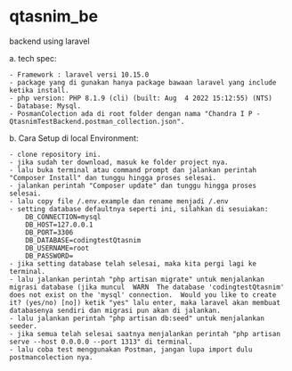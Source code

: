 # qtasnim_be

backend using laravel

a. tech spec:

    - Framework : laravel versi 10.15.0
    - package yang di gunakan hanya package bawaan laravel yang include ketika install.
    - php version: PHP 8.1.9 (cli) (built: Aug  4 2022 15:12:55) (NTS)
    - Database: Mysql.
    - PosmanColection ada di root folder dengan nama "Chandra I P - QtasnimTestBackend.postman_collection.json".

b. Cara Setup di local Environment:

    - clone repository ini.
    - jika sudah ter download, masuk ke folder project nya.
    - lalu buka terminal atau command prompt dan jalankan perintah "Composer Install" dan tunggu hingga proses selesai.
    - jalankan perintah "Composer update" dan tunggu hingga proses selesai.
    - lalu copy file /.env.example dan rename menjadi /.env
    - setting database defaultnya seperti ini, silahkan di sesuiakan:
    	DB_CONNECTION=mysql
    	DB_HOST=127.0.0.1
    	DB_PORT=3306
    	DB_DATABASE=codingtestQtasnim
    	DB_USERNAME=root
    	DB_PASSWORD=
    - jika setting database telah selesai, maka kita pergi lagi ke terminal.
    - lalu jalankan perintah "php artisan migrate" untuk menjalankan migrasi database (jika muncul  WARN  The database 'codingtestQtasnim' does not exist on the 'mysql' connection.  Would you like to create it? (yes/no) [no]) ketik "yes" lalu enter, maka laravel akan membuat databasenya sendiri dan migrasi pun akan di jalankan.
    - lalu jalankan perintah "php artisan db:seed" untuk menjalankan seeder.
    - jika semua telah selesai saatnya menjalankan perintah "php artisan serve --host 0.0.0.0 --port 1313" di terminal.
    - lalu coba test menggunakan Postman, jangan lupa import dulu postmancolection nya.
